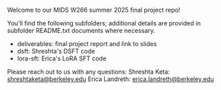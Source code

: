 Welcome to our MIDS W266 summer 2025 final project repo!

You'll find the following subfolders; additional details are provided in subfolder README.txt documents where necessary.
* deliverables: final project report and link to slides
* dsft: Shreshta's DSFT code
* lora-sft: Erica's LoRA SFT code

Please reach out to us with any questions:
Shreshta Keta: shreshtaketa@berkeley.edu
Erica Landreth: erica.landreth@berkeley.edu

